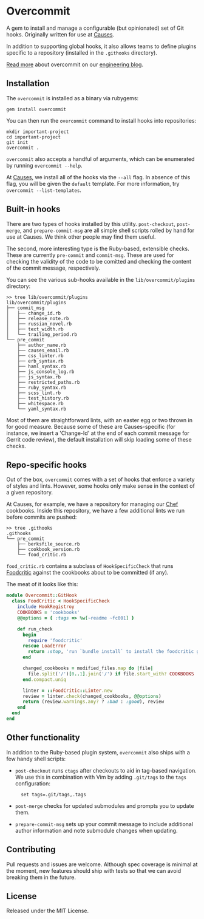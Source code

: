 # Overcommit

A gem to install and manage a configurable (but opinionated) set of Git hooks.
Originally written for use at [Causes](https://github.com/causes).

In addition to supporting global hooks, it also allows teams to define plugins
specific to a repository (installed in the `.githooks` directory).

[Read more](http://causes.github.io/blog/2013/05/30/overcommit-the-opinionated-git-hook-manager/)
about overcommit on our [engineering blog](http://causes.github.io).

## Installation

The `overcommit` is installed as a binary via rubygems:

    gem install overcommit

You can then run the `overcommit` command to install hooks into repositories:

    mkdir important-project
    cd important-project
    git init
    overcommit .

`overcommit` also accepts a handful of arguments, which can be enumerated by
running `overcommit --help`.

At [Causes](https://github.com/causes), we install all of the hooks via the
`--all` flag. In absence of this flag, you will be given the `default` template.
For more information, try `overcommit --list-templates`.

## Built-in hooks

There are two types of hooks installed by this utility. `post-checkout`,
`post-merge`, and `prepare-commit-msg` are all simple shell scripts rolled by
hand for use at Causes. We think other people may find them useful.

The second, more interesting type is the Ruby-based, extensible checks. These
are currently `pre-commit` and `commit-msg`. These are used for checking the
validity of the code to be comitted and checking the content of the commit
message, respectively.

You can see the various sub-hooks available in the `lib/overcommit/plugins`
directory:

    >> tree lib/overcommit/plugins
    lib/overcommit/plugins
    ├── commit_msg
    │   ├── change_id.rb
    │   ├── release_note.rb
    │   ├── russian_novel.rb
    │   ├── text_width.rb
    │   └── trailing_period.rb
    └── pre_commit
        ├── author_name.rb
        ├── causes_email.rb
        ├── css_linter.rb
        ├── erb_syntax.rb
        ├── haml_syntax.rb
        ├── js_console_log.rb
        ├── js_syntax.rb
        ├── restricted_paths.rb
        ├── ruby_syntax.rb
        ├── scss_lint.rb
        ├── test_history.rb
        ├── whitespace.rb
        └── yaml_syntax.rb

Most of them are straightforward lints, with an easter egg or two thrown in for
good measure. Because some of these are Causes-specific (for instance, we
insert a 'Change-Id' at the end of each commit message for Gerrit code review),
the default installation will skip loading some of these checks.

## Repo-specific hooks

Out of the box, `overcommit` comes with a set of hooks that enforce a variety of
styles and lints. However, some hooks only make sense in the context of a given
repository.

At Causes, for example, we have a repository for managing our
[Chef](http://www.opscode.com/chef/) cookbooks. Inside this repository, we have
a few additional lints we run before commits are pushed:

    >> tree .githooks
    .githooks
    └── pre_commit
        ├── berksfile_source.rb
        ├── cookbook_version.rb
        └── food_critic.rb

`food_critic.rb` contains a subclass of `HookSpecificCheck` that runs
[Foodcritic](http://acrmp.github.io/foodcritic/) against the cookbooks about to
be committed (if any).

The meat of it looks like this:

```ruby
module Overcommit::GitHook
  class FoodCritic < HookSpecificCheck
    include HookRegistroy
    COOKBOOKS = 'cookbooks'
    @@options = { :tags => %w[~readme ~fc001] }

    def run_check
      begin
        require 'foodcritic'
      rescue LoadError
        return :stop, 'run `bundle install` to install the foodcritic gem'
      end

      changed_cookbooks = modified_files.map do |file|
        file.split('/')[0..1].join('/') if file.start_with? COOKBOOKS
      end.compact.uniq

      linter = ::FoodCritic::Linter.new
      review = linter.check(changed_cookbooks, @@options)
      return (review.warnings.any? ? :bad : :good), review
    end
  end
end
```

## Other functionality

In addition to the Ruby-based plugin system, `overcommit` also ships with a few
handy shell scripts:

- `post-checkout` runs `ctags` after checkouts to aid in tag-based navigation.
  We use this in combination with Vim by adding `.git/tags` to the `tags`
  configuration:

        set tags=.git/tags,.tags

- `post-merge` checks for updated submodules and prompts you to update them.

- `prepare-commit-msg` sets up your commit message to include additional author
  information and note submodule changes when updating.

## Contributing

Pull requests and issues are welcome. Although spec coverage is minimal at the
moment, new features should ship with tests so that we can avoid breaking them
in the future.

## License

Released under the MIT License.
